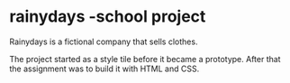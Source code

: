 # rainydays -school project

Rainydays is a fictional company that sells clothes. 

The project started as a style tile before it became a prototype. 
After that the assignment was to build it with HTML and CSS.

